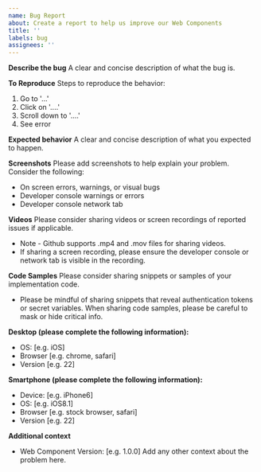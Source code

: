```yaml
---
name: Bug Report
about: Create a report to help us improve our Web Components
title: ''
labels: bug
assignees: ''
---
```


**Describe the bug**
A clear and concise description of what the bug is.

**To Reproduce**
Steps to reproduce the behavior:

1. Go to '...'
2. Click on '....'
3. Scroll down to '....'
4. See error

**Expected behavior**
A clear and concise description of what you expected to happen.

**Screenshots**
Please add screenshots to help explain your problem. Consider the following:

 - On screen errors, warnings, or visual bugs
 - Developer console warnings or errors
 - Developer console network tab

**Videos**
Please consider sharing videos or screen recordings of reported issues if applicable. 
 - Note - Github supports .mp4 and .mov files for sharing videos.  
 - If sharing a screen recording, please ensure the developer console or network tab is visible in the recording.

**Code Samples**
Please consider sharing snippets or samples of your implementation code. 
 - Please be mindful of sharing snippets that reveal authentication tokens or secret variables. When sharing code samples, please be careful to mask or hide critical info. 


**Desktop (please complete the following information):**

- OS: [e.g. iOS]
- Browser [e.g. chrome, safari]
- Version [e.g. 22]

**Smartphone (please complete the following information):**

- Device: [e.g. iPhone6]
- OS: [e.g. iOS8.1]
- Browser [e.g. stock browser, safari]
- Version [e.g. 22]

**Additional context**

- Web Component Version: [e.g. 1.0.0]
  Add any other context about the problem here.
